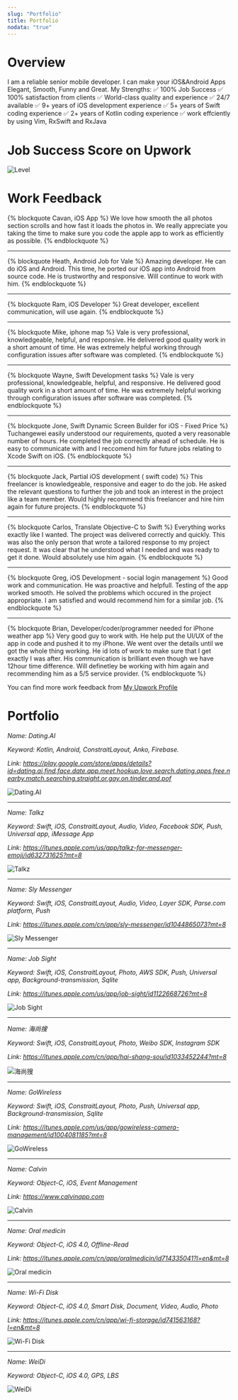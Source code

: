 ```yaml
---
slug: "Portfolio"
title: Portfolio
nodata: "true"
---
```


# Overview
I am a reliable senior mobile developer. I can make your iOS&Android Apps Elegant, Smooth, Funny and Great.
My Strengths:
✅ 100% Job Success
✅ 100% satisfaction from clients
✅ World-class quality and experience
✅ 24/7 available
✅ 9+ years of iOS development experience
✅ 5+ years of Swift coding experience
✅ 2+ years of Kotlin coding experience
✅ work effciently by using Vim, RxSwift and RxJava
# Job Success Score on Upwork
![Level](index/UpworkLevel.png)
# Work Feedback
{% blockquote Cavan, iOS App %}
We love how smooth the all photos section scrolls and how fast it loads the photos in. We really appreciate you taking the time to make sure you code the apple app to work as efficiently as possible.
{% endblockquote %}
***
{% blockquote Heath, Android Job for Vale %}
Amazing developer. He can do iOS and Android. This time, he ported our iOS app into Android from source code. He is trustworthy and responsive. Will continue to work with him.
{% endblockquote %}
***

{% blockquote Ram, iOS Developer %}
Great developer, excellent communication, will use again.
{% endblockquote %}
***

{% blockquote Mike, iphone map %}
Vale is very professional, knowledgeable, helpful, and responsive. He delivered good quality work in a short amount of time. He was extremely helpful working through configuration issues after software was completed.
{% endblockquote %}
***

{% blockquote Wayne, Swift Development tasks %}
Vale is very professional, knowledgeable, helpful, and responsive. He delivered good quality work in a short amount of time. He was extremely helpful working through configuration issues after software was completed.
{% endblockquote %}
***

{% blockquote Jone, Swift Dynamic Screen Builder for iOS - Fixed Price %}
Tuchangewei easily understood our requirements, quoted a very reasonable number of hours. He completed the job correctly ahead of schedule. He is easy to communicate with and I reccomend him for future jobs relating to Xcode Swift on iOS.
{% endblockquote %}
***

{% blockquote Jack, Partial iOS development ( swift code) %}
This freelancer is knowledgeable, responsive and eager to do the job. He asked the relevant questions to further the job and took an interest in the project like a team member. Would highly recommend this freelancer and hire him again for future projects.
{% endblockquote %}
***

{% blockquote Carlos, Translate Objective-C to Swift %}
Everything works exactly like I wanted. The project was delivered correctly and quickly.  This was also the only person that wrote a tailored response to my project request. It was clear that he understood what I needed and was ready to get it done. Would absolutely use him again.
{% endblockquote %}
***

{% blockquote Greg, iOS Development - social login management %}
Good work and communication. He was proactive and helpfull. Testing of the app worked smooth. He solved the problems which occured in the project appropriate. I am satisfied and would recommend him for a similar job.
{% endblockquote %}
***

{% blockquote Brian, Developer/coder/programmer needed for iPhone weather app
 %}
Very good guy to work with. He help put the UI/UX of the app in code and pushed it to my iPhone. We went over the details until we got the whole thing working. He id lots of work to make sure that I get exactly I was after. His communication is brilliant even though we have 12hour time difference.   Will definetley be working with him again and recommending him as a 5/5 service provider.
{% endblockquote %}

You can find more work feedback from [My Upwork Profile](https://www.upwork.com/freelancers/~01eeefc89751549361)
# Portfolio
*Name: Dating.AI*

*Keyword: Kotlin, Android, ConstraitLayout, Anko, Firebase.*

*Link: https://play.google.com/store/apps/details?id=dating.ai.find.face.date.app.meet.hookup.love.search.dating.apps.free.nearby.match.searching.straight.or.gay.on.tinder.and.pof*

![Dating.AI](index/DatingAI.png)

***

*Name: Talkz*

*Keyword: Swift, iOS, ConstraitLayout, Audio, Video, Facebook SDK, Push, Universal app, iMessage App*

*Link: https://itunes.apple.com/us/app/talkz-for-messenger-emoji/id632731625?mt=8*

![Talkz](index/Talkz.png)

***

*Name: Sly Messenger*

*Keyword: Swift, iOS, ConstraitLayout, Audio, Video, Layer SDK, Parse.com platform, Push*

*Link: https://itunes.apple.com/cn/app/sly-messenger/id1044865073?mt=8*

![Sly Messenger](index/SlyMessenger.png)

***

*Name: Job Sight*

*Keyword: Swift, iOS, ConstraitLayout, Photo, AWS SDK, Push, Universal app, Background-transmission, Sqlite*

*Link: https://itunes.apple.com/us/app/job-sight/id1122668726?mt=8*

![Job Sight](index/JobSight.png)

***
*Name: 海尚搜*

*Keyword: Swift, iOS, ConstraitLayout, Photo, Weibo SDK, Instagram SDK*

*Link: https://itunes.apple.com/cn/app/hai-shang-sou/id1033452244?mt=8*

![海尚搜](index/HaiShangSou.png)

***
*Name: GoWireless*

*Keyword: Swift, iOS, ConstraitLayout, Photo, Push, Universal app, Background-transmission, Sqlite*

*Link: https://itunes.apple.com/us/app/gowireless-camera-management/id1004081185?mt=8*

![GoWireless](index/GoWireless.png)

***
*Name: Calvin*

*Keyword: Object-C, iOS, Event Management*

*Link: https://www.calvinapp.com*

![Calvin](index/Calvin.png)

***
*Name: Oral medicin*

*Keyword: Object-C, iOS 4.0, Offline-Read*

*Link: https://itunes.apple.com/cn/app/oralmedicin/id714335041?l=en&mt=8*

![Oral medicin](index/OralMedicin.png)

***
*Name: Wi-Fi Disk*

*Keyword: Object-C, iOS 4.0, Smart Disk, Document, Video, Audio, Photo*

*Link: https://itunes.apple.com/cn/app/wi-fi-storage/id741563168?l=en&mt=8*

![Wi-Fi Disk](index/WiFiDisk.png)
***
*Name: WeiDi*

*Keyword: Object-C, iOS 4.0, GPS, LBS*

![WeiDi](index/Weidi.png)